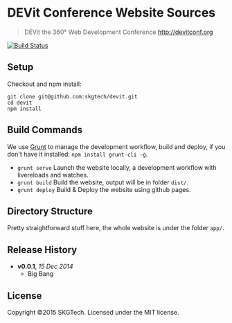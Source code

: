 # DEVit Conference Website Sources

> DEVit the 360° Web Development Conference
> http://devitconf.org

[![Build Status](https://secure.travis-ci.org/skgtech/devit.png?branch=master)](http://travis-ci.org/skgtech/devit)

## Setup

Checkout and npm install:

```
git clone git@github.com:skgtech/devit.git
cd devit
npm install
```

## Build Commands

We use [Grunt](http://gruntjs.com) to manage the development workflow, build and deploy, if you don't have it installed: `npm install grunt-cli -g`.

* `grunt serve` Launch the website locally, a development workflow with livereloads and watches.
* `grunt build` Build the website, output will be in folder `dist/`.
* `grunt deploy` Build & Deploy the website using github pages.

## Directory Structure

Pretty straightforward stuff here, the whole website is under the folder `app/`.

## Release History

- **v0.0.1**, *15 Dec 2014*
    - Big Bang

## License

Copyright ©2015 SKGTech. Licensed under the MIT license.
